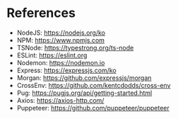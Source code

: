 # References

- NodeJS: https://nodejs.org/ko
- NPM: https://www.npmjs.com
- TSNode: https://typestrong.org/ts-node
- ESLint: https://eslint.org
- Nodemon: https://nodemon.io
- Express: https://expressjs.com/ko
- Morgan: https://github.com/expressjs/morgan
- CrossEnv: https://github.com/kentcdodds/cross-env
- Pug: https://pugjs.org/api/getting-started.html
- Axios: https://axios-http.com/
- Puppeteer: https://github.com/puppeteer/puppeteer
